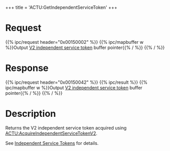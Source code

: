 +++
title = 'ACTU:GetIndependentServiceToken'
+++

# Request

{{% ipc/request header="0x00150002" %}}
{{% ipc/mapbuffer w %}}Output [V2 independent service token](ACT_Services#v2_independent_service_token "wikilink") buffer pointer{{% / %}}
{{% / %}}

# Response

{{% ipc/request header="0x00150042" %}}
{{% ipc/result %}}
{{% ipc/mapbuffer w %}}Output [V2 independent service token](ACT_Services#v2_independent_service_token "wikilink") buffer pointer{{% / %}}
{{% / %}}

# Description

Returns the V2 independent service token acquired using [ACTU:AcquireIndependentServiceTokenV2](ACTU:AcquireIndependentServiceTokenV2 "wikilink").

See [Independent Service Tokens](ACT_Services#independent_service_tokens "wikilink") for details.
